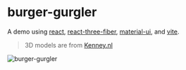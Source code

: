 # burger-gurgler

A demo using [react](https://reactjs.org/), [react-three-fiber](https://github.com/pmndrs/react-three-fiber), [material-ui](https://material-ui.com/), and [vite](https://vitejs.dev/).

> 3D models are from [Kenney.nl](https://www.kenney.nl/)

![burger-gurgler](https://user-images.githubusercontent.com/6222358/115240743-a5717b00-a152-11eb-8ade-32146748c382.gif)
